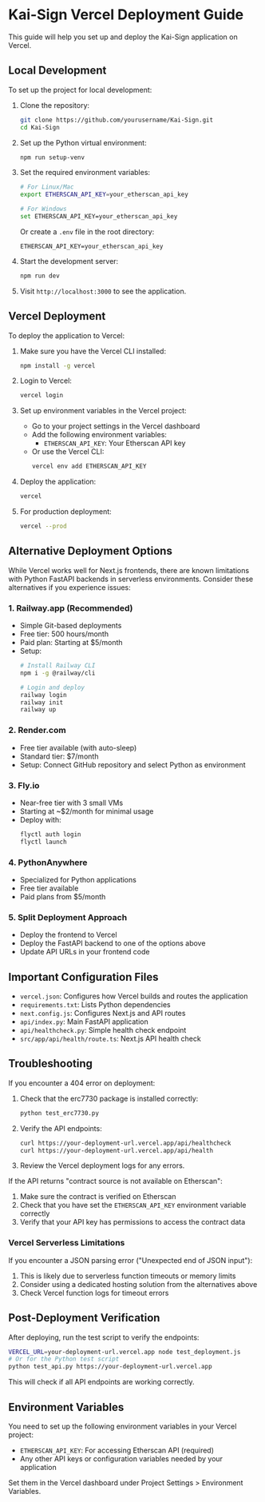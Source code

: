 # Kai-Sign Vercel Deployment Guide

This guide will help you set up and deploy the Kai-Sign application on Vercel.

## Local Development

To set up the project for local development:

1. Clone the repository:
   ```bash
   git clone https://github.com/yourusername/Kai-Sign.git
   cd Kai-Sign
   ```

2. Set up the Python virtual environment:
   ```bash
   npm run setup-venv
   ```

3. Set the required environment variables:
   ```bash
   # For Linux/Mac
   export ETHERSCAN_API_KEY=your_etherscan_api_key

   # For Windows
   set ETHERSCAN_API_KEY=your_etherscan_api_key
   ```

   Or create a `.env` file in the root directory:
   ```
   ETHERSCAN_API_KEY=your_etherscan_api_key
   ```

4. Start the development server:
   ```bash
   npm run dev
   ```

5. Visit `http://localhost:3000` to see the application.

## Vercel Deployment

To deploy the application to Vercel:

1. Make sure you have the Vercel CLI installed:
   ```bash
   npm install -g vercel
   ```

2. Login to Vercel:
   ```bash
   vercel login
   ```

3. Set up environment variables in the Vercel project:
   - Go to your project settings in the Vercel dashboard
   - Add the following environment variables:
     - `ETHERSCAN_API_KEY`: Your Etherscan API key
   - Or use the Vercel CLI:
     ```bash
     vercel env add ETHERSCAN_API_KEY
     ```

4. Deploy the application:
   ```bash
   vercel
   ```

5. For production deployment:
   ```bash
   vercel --prod
   ```

## Alternative Deployment Options

While Vercel works well for Next.js frontends, there are known limitations with Python FastAPI backends in serverless environments. Consider these alternatives if you experience issues:

### 1. Railway.app (Recommended)
- Simple Git-based deployments
- Free tier: 500 hours/month
- Paid plan: Starting at $5/month
- Setup:
  ```bash
  # Install Railway CLI
  npm i -g @railway/cli
  
  # Login and deploy
  railway login
  railway init
  railway up
  ```

### 2. Render.com
- Free tier available (with auto-sleep)
- Standard tier: $7/month
- Setup: Connect GitHub repository and select Python as environment

### 3. Fly.io
- Near-free tier with 3 small VMs
- Starting at ~$2/month for minimal usage
- Deploy with:
  ```bash
  flyctl auth login
  flyctl launch
  ```

### 4. PythonAnywhere
- Specialized for Python applications
- Free tier available
- Paid plans from $5/month

### 5. Split Deployment Approach
- Deploy the frontend to Vercel
- Deploy the FastAPI backend to one of the options above
- Update API URLs in your frontend code

## Important Configuration Files

- `vercel.json`: Configures how Vercel builds and routes the application
- `requirements.txt`: Lists Python dependencies
- `next.config.js`: Configures Next.js and API routes
- `api/index.py`: Main FastAPI application
- `api/healthcheck.py`: Simple health check endpoint
- `src/app/api/health/route.ts`: Next.js API health check

## Troubleshooting

If you encounter a 404 error on deployment:

1. Check that the erc7730 package is installed correctly:
   ```bash
   python test_erc7730.py
   ```

2. Verify the API endpoints:
   ```bash
   curl https://your-deployment-url.vercel.app/api/healthcheck
   curl https://your-deployment-url.vercel.app/api/health
   ```

3. Review the Vercel deployment logs for any errors.

If the API returns "contract source is not available on Etherscan":

1. Make sure the contract is verified on Etherscan
2. Check that you have set the `ETHERSCAN_API_KEY` environment variable correctly
3. Verify that your API key has permissions to access the contract data

### Vercel Serverless Limitations

If you encounter a JSON parsing error ("Unexpected end of JSON input"):
1. This is likely due to serverless function timeouts or memory limits
2. Consider using a dedicated hosting solution from the alternatives above
3. Check Vercel function logs for timeout errors

## Post-Deployment Verification

After deploying, run the test script to verify the endpoints:

```bash
VERCEL_URL=your-deployment-url.vercel.app node test_deployment.js
# Or for the Python test script
python test_api.py https://your-deployment-url.vercel.app
```

This will check if all API endpoints are working correctly.

## Environment Variables

You need to set up the following environment variables in your Vercel project:

- `ETHERSCAN_API_KEY`: For accessing Etherscan API (required)
- Any other API keys or configuration variables needed by your application

Set them in the Vercel dashboard under Project Settings > Environment Variables. 